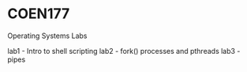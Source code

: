 # COEN177
Operating Systems Labs

lab1 - Intro to shell scripting
lab2 - fork() processes and pthreads
lab3 - pipes 

